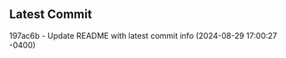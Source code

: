 
## Latest Commit
197ac6b - Update README with latest commit info (2024-08-29 17:00:27 -0400) <Yunxi-Zhou>
